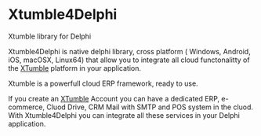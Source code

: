 # Xtumble4Delphi
Xtumble library for Delphi

Xtumble4Delphi is native delphi library, cross platform ( Windows, Android, iOS, macOSX, Linux64) that allow you to integrate all cloud functonalitty of the <a href="https://xtumble.com">XTumble</a> platform in your application.

Xtumble is a powerfull cloud ERP framework, ready to use.

If you create an <a href="https://xtumble.com">XTumble</a> Account you can have a dedicated  ERP, e-commerce, Cluod Drive, CRM Mail with SMTP and POS system in the cluod.
With Xtumble4Delphi you can integrate all these services in your Delphi application.




